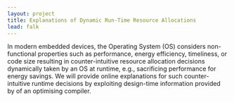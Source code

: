 ```yaml
---
layout: project
title: Explanations of Dynamic Run-Time Resource Allocations
lead: falk
---
```


In modern
embedded devices, the Operating System (OS) considers non-functional properties such as performance, energy efficiency,
timeliness,
or code size resulting in
counter-intuitive resource allocation
decisions dynamically
taken by an OS
at runtime, e.g., sacrificing performance for energy savings.
We will provide online explanations for such counter-intuitive runtime 
decisions by exploiting design-time information provided by 
of
an optimising compiler.

